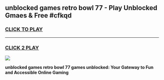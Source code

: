 
## unblocked games retro bowl 77 - Play Unblocked Gmaes & Free #cfkqd
<h3>
<a href="https://news.freeplayer.one?title=unblocked_games_retro_bowl_77&ref=03M">CLICK TO PLAY</a></h3>
<hr>

<h3>
<a href="https://news.freeplayer.one?title=unblocked_games_retro_bowl_77&ref=03M">CLICK 2 PLAY</a>
  
</h3>

<a href="https://news.freeplayer.one?title=unblocked_games_retro_bowl_77&ref=03M"><img src="https://clearcache.store/games.png"></a>


**unblocked games retro bowl 77 games unblocked: Your Gateway to Fun and Accessible Online Gaming**
